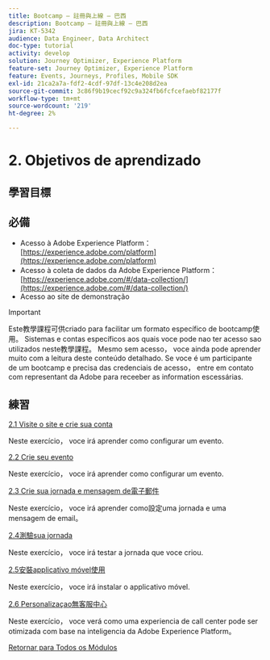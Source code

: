 ```yaml
---
title: Bootcamp — 註冊與上線 — 巴西
description: Bootcamp — 註冊與上線 — 巴西
jira: KT-5342
audience: Data Engineer, Data Architect
doc-type: tutorial
activity: develop
solution: Journey Optimizer, Experience Platform
feature-set: Journey Optimizer, Experience Platform
feature: Events, Journeys, Profiles, Mobile SDK
exl-id: 21ca2a7a-fdf2-4cdf-97df-13c4e208d2ea
source-git-commit: 3c86f9b19cecf92c9a324fb6fcfcefaebf82177f
workflow-type: tm+mt
source-wordcount: '219'
ht-degree: 2%

---
```


# 2. Objetivos de aprendizado

## 學習目標

## 必備

- Acesso à Adobe Experience Platform： [https://experience.adobe.com/platform](https://experience.adobe.com/platform)
- Acesso à coleta de dados da Adobe Experience Platform： [https://experience.adobe.com/#/data-collection/](https://experience.adobe.com/#/data-collection/)
- Acesso ao site de demonstração

>[!IMPORTANT]
>
>Este教學課程可供criado para facilitar um formato específico de bootcamp使用。 Sistemas e contas específicos aos quais voce pode nao ter acesso sao utilizados neste教學課程。 Mesmo sem acesso， voce ainda pode aprender muito com a leitura deste conteúdo detalhado. Se voce é um participante de um bootcamp e precisa das credenciais de acesso， entre em contato com representant da Adobe para receeber as information escessárias.

## 練習

[2.1 Visite o site e crie sua conta](./ex1.md)

Neste exercício， voce irá aprender como configurar um evento.

[2.2 Crie seu evento](./ex2.md)

Neste exercício， voce irá aprender como configurar um evento.

[2.3 Crie sua jornada e mensagem de電子郵件](./ex3.md)

Neste exercício， voce irá aprender como設定uma jornada e uma mensagem de email。

[2.4測驗sua jornada](./ex4.md)

Neste exercício， voce irá testar a jornada que voce criou.

[2.5安裝applicativo móvel使用](./ex5.md)

Neste exercício， voce irá instalar o applicativo móvel.

[2.6 Personalizaçao無客服中心](./ex6.md)

Neste exercício， voce verá como uma experiencia de call center pode ser otimizada com base na inteligencia da Adobe Experience Platform。

[Retornar para Todos os Módulos](../../overview.md)
